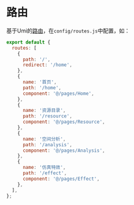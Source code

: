 # 路由

基于Umi的[路由](https://umijs.org/docs/guides/routes)，在`config/routes.js`中配置，如：

```js
export default {
  routes: [
    {
      path: '/',
      redirect: '/home',
    },
    {
      name: '首页',
      path: '/home',
      component: '@/pages/Home',
    },
    {
      name: '资源目录',
      path: '/resource',
      component: '@/pages/Resource',
    },
    {
      name: '空间分析',
      path: '/analysis',
      component: '@/pages/Analysis',
    },
    {
      name: '仿真特效',
      path: '/effect',
      component: '@/pages/Effect',
    },
  ],
};
```
